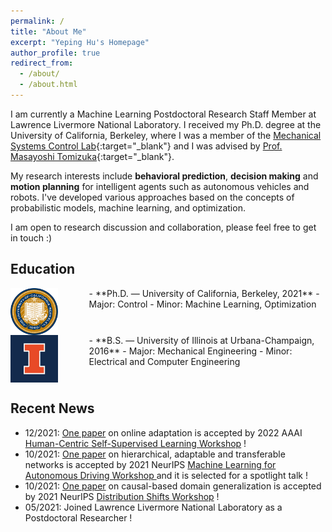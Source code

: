 ```yaml
---
permalink: /
title: "About Me"
excerpt: "Yeping Hu's Homepage"
author_profile: true
redirect_from: 
  - /about/
  - /about.html
---
```


I am currently a Machine Learning Postdoctoral Research Staff Member at Lawrence Livermore National Laboratory. I received my Ph.D. degree at the University of California, Berkeley, where I was a member of the [Mechanical Systems Control Lab](https://msc.berkeley.edu){:target="_blank"} and I was advised by [Prof. Masayoshi Tomizuka](https://me.berkeley.edu/people/masayoshi-tomizuka/){:target="_blank"}. 

My research interests include **behavioral prediction**, **decision making** and **motion planning** for intelligent agents such as autonomous vehicles and robots. I've developed various approaches based on the concepts of probabilistic models, machine learning, and optimization.

I am open to research discussion and collaboration, please feel free to get in touch :)

## Education

<img style="float: left; margin-right: 50px" src="/images/UCB.jpg" width="15%">
- **Ph.D. — University of California, Berkeley, 2021**
  - Major: Control          
  - Minor: Machine Learning, Optimization
  <br clear="left"/>

<img style="float: left; margin-right: 50px;" src="/images/UIUC.jpg" width="15%">
- **B.S. — University of Illinois at Urbana-Champaign, 2016**
  - Major: Mechanical Engineering
  - Minor: Electrical and Computer Engineering
  <br clear="left"/>

## Recent News

- 12/2021: [One paper](https://arxiv.org/abs/2112.06129) on online adaptation is accepted by 2022 AAAI [Human-Centric Self-Supervised Learning Workshop](https://hcssl.github.io/AAAI-22/) !
- 10/2021: [One paper](https://arxiv.org/pdf/2111.00788) on hierarchical, adaptable and transferable networks is accepted by 2021 NeurIPS [Machine Learning for Autonomous Driving Workshop ](https://ml4ad.github.io/) and it is selected for a spotlight talk ! 
- 10/2021: [One paper](https://arxiv.org/pdf/2112.02093.pdf) on causal-based domain generalization is accepted by 2021 NeurIPS [Distribution Shifts Workshop](https://sites.google.com/view/distshift2021) !
- 05/2021: Joined Lawrence Livermore National Laboratory as a Postdoctoral Researcher ! 

